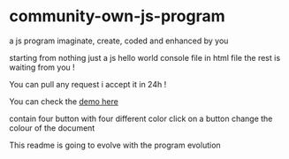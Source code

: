 # community-own-js-program
a js program imaginate, create, coded and enhanced by you

starting from nothing just a js hello world console file in html file
the rest is waiting from you ! 

You can pull any request i accept it in 24h !

 You can check the <a href="http://tzanou.alwaysdata.net/" target="_blank">demo here</a>

contain four button with four different color 
click on a button change the colour of the document

This readme is going to evolve with the program evolution

